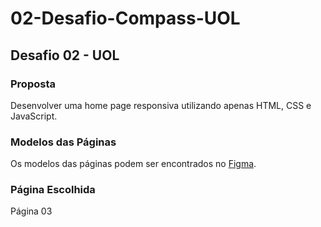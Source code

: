 # 02-Desafio-Compass-UOL

## Desafio 02 - UOL

### Proposta

Desenvolver uma home page responsiva utilizando apenas HTML, CSS e JavaScript.

### Modelos das Páginas

Os modelos das páginas podem ser encontrados no [Figma](https://www.figma.com/design/wZNqUuyHv6JNxhhgfeM3io/Desafio-02--Uol?node-id=0-1&t=Lhh2UXYm6zFnyHGD-1).

### Página Escolhida

Página 03
